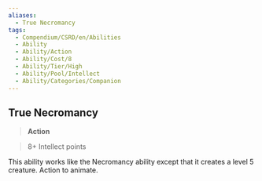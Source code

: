 ```yaml
---
aliases:
  - True Necromancy
tags:
  - Compendium/CSRD/en/Abilities
  - Ability
  - Ability/Action
  - Ability/Cost/8
  - Ability/Tier/High
  - Ability/Pool/Intellect
  - Ability/Categories/Companion
---
```

  
    
## True Necromancy    
>**Action**    
>8+ Intellect points  
    
This ability works like the Necromancy ability except that it creates a level 5 creature. Action to animate.